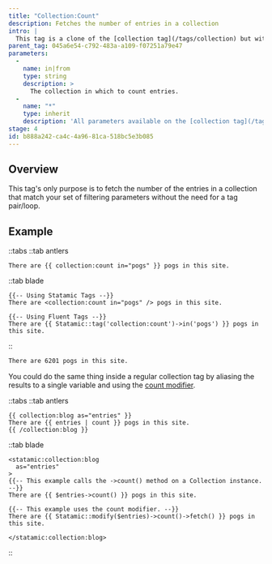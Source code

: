```yaml
---
title: "Collection:Count"
description: Fetches the number of entries in a collection
intro: |
  This tag is a clone of the [collection tag](/tags/collection) but with one big difference: it only returns the total number of entries that match your set of filters.
parent_tag: 045a6e54-c792-483a-a109-f07251a79e47
parameters:
  -
    name: in|from
    type: string
    description: >
      The collection in which to count entries.
  -
    name: "*"
    type: inherit
    description: 'All parameters available on the [collection tag](/tags/collection) are available.'
stage: 4
id: b888a242-ca4c-4a96-81ca-518bc5e3b085
---
```

## Overview

This tag's only purpose is to fetch the number of the entries in a collection that match your set of filtering parameters without the need for a tag pair/loop.

## Example

::tabs
::tab antlers
```antlers
There are {{ collection:count in="pogs" }} pogs in this site.
```

::tab blade

```blade
{{-- Using Statamic Tags --}}
There are <collection:count in="pogs" /> pogs in this site.

{{-- Using Fluent Tags --}}
There are {{ Statamic::tag('collection:count')->in('pogs') }} pogs in this site.
```
::

```html
There are 6201 pogs in this site.
```

You could do the same thing inside a regular collection tag by aliasing the results to a single variable and using the [count modifier](/modifiers/count).

::tabs
::tab antlers
```antlers
{{ collection:blog as="entries" }}
There are {{ entries | count }} pogs in this site.
{{ /collection:blog }}
```

::tab blade
```blade
<statamic:collection:blog
  as="entries"
>
{{-- This example calls the ->count() method on a Collection instance. --}}
There are {{ $entries->count() }} pogs in this site.

{{-- This example uses the count modifier. --}}
There are {{ Statamic::modify($entries)->count()->fetch() }} pogs in this site.

</statamic:collection:blog>
```
::